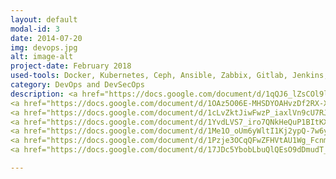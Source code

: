 ```yaml
---
layout: default
modal-id: 3
date: 2014-07-20
img: devops.jpg
alt: image-alt
project-date: February 2018
used-tools: Docker, Kubernetes, Ceph, Ansible, Zabbix, Gitlab, Jenkins, AWS Amplify, SonarQube, OWASP ZAP, Metasploit Framework, AWS Relational Databases, AWS CloudEndure, AWS IAM, AWS EC2, AWS LoadBalancing
category: DevOps and DevSecOps
description: <a href="https://docs.google.com/document/d/1qQJ6_lZsCOl9luQcEE-cy2GC6UP-VQMT0VMle3adUFo/edit?usp=sharing">Container Orchestration & Load Balancing</a>
<a href="https://docs.google.com/document/d/1OAz5O06E-MHSDYOAHvzDf2RX-XgaOWkk2oLxqhTW_jY/edit?usp=sharing">Distributed SAN (Storage Area Network) Setup</a>
<a href="https://docs.google.com/document/d/1cLvZktJiwFwzP_iaxlVn9cU7RJJCaSe9G9QAelUINRk/edit?usp=sharing">Monitoring a Guest System for any events or incidents</a>
<a href="https://docs.google.com/document/d/1YvdLVS7_iro7QNkHeQuP1BItKXnCrkc_L7MiiNmhaS0/edit?usp=sharing">Create a CI/CD Pipeline</a>
<a href="https://docs.google.com/document/d/1Me1O_oUm6yWltI1Kj2ypQ-7w6yGHGto_qQm0feGMiJw/edit?usp=sharing">Secure the CI/CD Pipeline, OWASP Top 10</a>
<a href="https://docs.google.com/document/d/1Pzje3OCqQFwZFHVtAU1Wg_Fcnmf9yez5XQmS50wvfEk/edit?usp=sharing">Configuration Management - Maintain Different Kinds of Systems at once</a>
<a href="https://docs.google.com/document/d/17JDc5YbobLbuQlQEsO9dDmudT_XHovaBtWp9zwUP4eI/edit?usp=sharing">Database Management Systems Security - MySQL</a>

---
```

